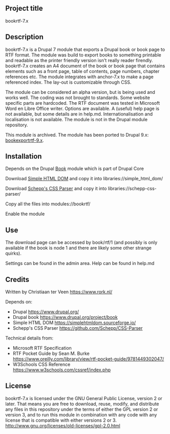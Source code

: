 ## Project title

bookrtf-7.x

## Description

bookrtf-7.x is a Drupal 7 module that exports a Drupal book or book page to RTF format. The module was build to export books to something printable and readable as the printer friendly version isn't really reader firendly. bookrtf-7.x creates an A4 document of the book or book page that contains elements such as a front page, table of contents, page numbers, chapter references etc. The module integrates with anchor-7.x to make a page referenced index. The lay-out is customizable through CSS.

The module can be considered an alpha version, but is being used and works well. The coding was not brought to standards. Some website specific parts are hardcoded. The RTF document was tested in Microsoft Word en Libre Office writer. Options are available. A (useful) help page is not available, but some details are in help.md. Internationalisation and localisation is not available. The module is not in the Drupal module repository.

This module is archived. The module has been ported to Drupal 9.x: [bookexportrtf-9.x](https://github.com/cterveen/bookexportrtf-9.x).

## Installation

Depends on the Drupal [Book](https://www.drupal.org/project/book) module which is part of Drupal Core

Download [Simple HTML DOM](https://simplehtmldom.sourceforge.io/) and copy it into libraries://simple_html_dom/

Download [Schepp's CSS Parser](https://github.com/Schepp/CSS-Parser) and copy it into libraries://schepp-css-parser/ 

Copy all the files into modules://bookrtf/

Enable the module

## Use

The download page can be accessed by book/rtf/1 (and possibly is only available if the book is node 1 and there are likely some other strange quirks).

Settings can be found in the admin area. Help can be found in help.md

## Credits

Written by Christiaan ter Veen <https://www.rork.nl/>

Depends on:

- Drupal <https://www.drupal.org/>
- Drupal book <https://www.drupal.org/project/book>
- Simple HTML DOM <https://simplehtmldom.sourceforge.io/>
- Schepp's CSS Parser <https://github.com/Schepp/CSS-Parser>

Technical details from:

- Microsoft RTF Specification
- RTF Pocket Guide by Sean M. Burke <https://www.oreilly.com/library/view/rtf-pocket-guide/9781449302047/>
- W3Schools CSS Reference <https://www.w3schools.com/cssref/index.php>

## License

bookrtf-7.x is licensed under the GNU General Public License, version 2 or later. That means you are free to download, reuse, modify, and distribute any files in this repository under the terms of either the GPL version 2 or version 3, and to run this module in combination with any code with any license that is compatible with either versions 2 or 3.
http://www.gnu.org/licenses/old-licenses/gpl-2.0.html
